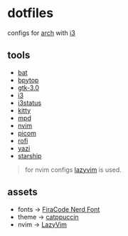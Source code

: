 # dotfiles

configs for [arch](https://archlinux.org/) with [i3](https://i3wm.org/)

## tools

- [bat](https://github.com/sharkdp/bat)
- [bpytop](https://github.com/aristocratos/bpytop)
- [gtk-3.0](https://docs.gtk.org/gtk3/)
- [i3](https://i3wm.org/)
- [i3status](https://i3wm.org/docs/i3status.html)
- [kitty](https://sw.kovidgoyal.net/kitty/)
- [mpd](https://www.musicpd.org/)
- [nvim](https://neovim.io/)
- [picom](https://github.com/yshui/picom)
- [rofi](https://davatorium.github.io/rofi/)
- [yazi](https://yazi-rs.github.io/)
- [starship](https://starship.rs/)

> for nvim configs [lazyvim](https://www.lazyvim.org/) is used.

## assets

- fonts -> [FiraCode Nerd Font](https://www.nerdfonts.com/font-downloads)
- theme -> [catppuccin](https://catppuccin.com/)
- nvim -> [LazyVim](https://www.lazyvim.org/)
